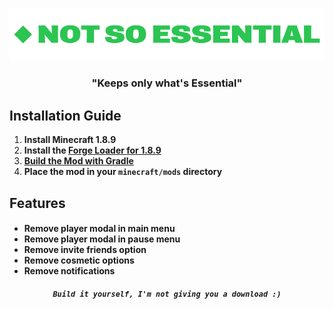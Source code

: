 <p align="center">
    
  <img src="https://github.com/Scherso/NotSoEssential/blob/main/src/main/resources/notsoessential.png">

</p>

<h3 align="center">
  
  "Keeps only what's Essential"
  
</h3>

## Installation Guide

1. **Install Minecraft 1.8.9**
2. **Install the [Forge Loader for 1.8.9][forge]**
3. **[Build the Mod with Gradle][build]**
4. **Place the mod in your `minecraft/mods` directory**
  
## Features

<h4 align="left">
  
  - Remove player modal in main menu
  - Remove player modal in pause menu
  - Remove invite friends option
  - Remove cosmetic options
  - Remove notifications
  
</h4>

<h5 align="center">
    
    Build it yourself, I'm not giving you a download :)
    
</h5>

[forge]: https://files.minecraftforge.net/net/minecraftforge/forge/index_1.8.9.html
[build]: https://github.com/Scherso/NotSoEssential/wiki/Build-With-Gradle
